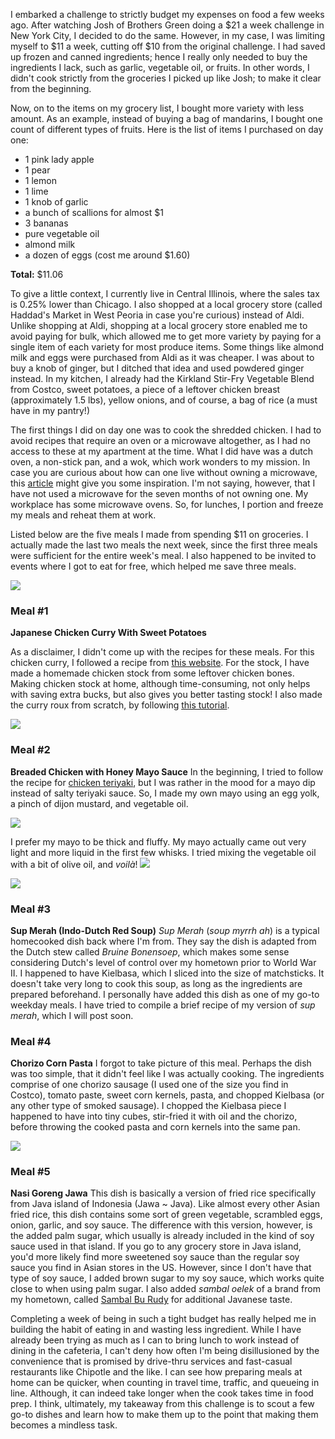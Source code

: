 
I embarked a challenge to strictly budget my expenses on food a few weeks ago. After watching Josh of Brothers Green doing a $21 a week challenge in New York City, I decided to do the same. However, in my case, I was limiting myself to $11 a week, cutting off $10 from the original challenge. I had saved up frozen and canned ingredients; hence I really only needed to buy the ingredients I lack, such as garlic, vegetable oil, or fruits. In other words, I didn't cook strictly from the groceries I picked up like Josh; to make it clear from the beginning.
<!--more-->
Now, on to the items on my grocery list, I bought more variety with less amount. As an example, instead of buying a bag of mandarins, I bought one count of different types of fruits. Here is the list of items I purchased on day one:

* 1 pink lady apple
* 1 pear
* 1 lemon
* 1 lime
* 1 knob of garlic
* a bunch of scallions for almost $1
* 3 bananas
* pure vegetable oil
* almond milk
* a dozen of eggs (cost me around $1.60)

**Total:** $11.06

To give a little context, I currently live in Central Illinois, where the sales tax is 0.25% lower than Chicago. I also shopped at a local grocery store (called Haddad's Market in West Peoria in case you're curious) instead of Aldi. Unlike shopping at Aldi, shopping at a local grocery store enabled me to avoid paying for bulk, which allowed me to get more variety by paying for a single item of each variety for most produce items. Some things like almond milk and eggs were purchased from Aldi as it was cheaper. I was about to buy a knob of ginger, but I ditched that idea and used powdered ginger instead. In my kitchen, I already had the Kirkland Stir-Fry Vegetable Blend from Costco, sweet potatoes, a piece of a leftover chicken breast (approximately 1.5 lbs), yellow onions, and of course, a bag of rice (a must have in my pantry!) 

The first things I did on day one was to cook the shredded chicken. I had to avoid recipes that require an oven or a microwave altogether, as I had no access to these at my apartment at the time. What I did have was a dutch oven, a non-stick pan, and a wok, which work wonders to my mission. In case you are curious about how can one live without owning a microwave, this [article](http://retrohousewifegoesgreen.com/how-to-live-without-a-microwave/) might give you some inspiration. I'm not saying, however, that I have not used a microwave for the seven months of not owning one. My workplace has some microwave ovens. So, for lunches, I portion and freeze my meals and reheat them at work.

Listed below are the five meals I made from spending $11 on groceries. I actually made the last two meals the next week, since the first three meals were sufficient for the entire week's meal. I also happened to be invited to events where I got to eat for free, which helped me save three meals.


<img src="https://imgur.com/QoXgLEi">

### Meal #1
**Japanese Chicken Curry With Sweet Potatoes**

As a disclaimer, I didn't come up with the recipes for these meals. For this chicken curry, I followed a recipe from [this website](https://www.justonecookbook.com/simple-chicken-curry/). For the stock, I have made a homemade chicken stock from some leftover chicken bones. Making chicken stock at home, although time-consuming, not only helps with saving extra bucks, but also gives you better tasting stock! I also made the curry roux from scratch, by following [this tutorial](https://www.justonecookbook.com/how-to-make-curry-roux/).


<img src="https://imgur.com/a/wDpjEDX">

### Meal #2
**Breaded Chicken with Honey Mayo Sauce**
In the beginning, I tried to follow the recipe for [chicken teriyaki](https://sortedfood.com/recipe/teriyakichicken), but I was rather in the mood for a mayo dip instead of salty teriyaki sauce. So, I made my own mayo using an egg yolk, a pinch of dijon mustard, and vegetable oil.

<img src="https://imgur.com/a/0I6z5oi">

I prefer my mayo to be thick and fluffy. My mayo actually came out very light and more liquid in the first few whisks. I tried mixing the vegetable oil with a bit of olive oil, and *voilà*!
<img src="https://imgur.com/a/DcEHpwV">


<img src="https://imgur.com/a/KzdNUNV">

### Meal #3
**Sup Merah (Indo-Dutch Red Soup)**
*Sup Merah* (*soup myrrh ah*) is a typical homecooked dish back where I'm from. They say the dish is adapted from the Dutch stew called *Bruine Bonensoep*, which makes some sense considering Dutch's level of control over my hometown prior to World War II. I happened to have Kielbasa, which I sliced into the size of matchsticks. It doesn't take very long to cook this soup, as long as the ingredients are prepared beforehand. I personally have added this dish as one of my go-to weekday meals. I have tried to compile a brief recipe of my version of *sup merah*, which I will post soon. 


### Meal #4
**Chorizo Corn Pasta**
I forgot to take picture of this meal. Perhaps the dish was too simple, that it didn't feel like I was actually cooking. The ingredients comprise of one chorizo sausage (I used one of the size you find in Costco), tomato paste, sweet corn kernels, pasta, and chopped Kielbasa (or any other type of smoked sausage). I chopped the Kielbasa piece I happened to have into tiny cubes, stir-fried it with oil and the chorizo, before throwing the cooked pasta and corn kernels into the same pan.


<img src="https://imgur.com/a/M2sWQMw">

### Meal #5
**Nasi Goreng Jawa**
This dish is basically a version of fried rice specifically from Java island of Indonesia (Jawa ~ Java). Like almost every other Asian fried rice, this dish contains some sort of green vegetable, scrambled eggs, onion, garlic, and soy sauce. The difference with this version, however, is the added palm sugar, which usually is already included in the kind of soy sauce used in that island. If you go to any grocery store in Java island, you'd more likely find more sweetened soy sauce than the regular soy sauce you find in Asian stores in the US. However, since I don't have that type of soy sauce, I added brown sugar to my soy sauce, which works quite close to when using palm sugar. I also added *sambal oelek* of a brand from my hometown, called [Sambal Bu Rudy](http://indonesiaeats.com/sambal-bawang-sambal-setan-shallot-garlic-devil-sambal/) for additional Javanese taste.


Completing a week of being in such a tight budget has really helped me in building the habit of eating in and wasting less ingredient. While I have already been trying as much as I can to bring lunch to work instead of dining in the cafeteria, I can't deny how often I'm being disillusioned by the convenience that is promised by drive-thru services and fast-casual restaurants like Chipotle and the like. I can see how preparing meals at home can be quicker, when counting in travel time, traffic, and queueing in line. Although, it can indeed take longer when the cook takes time in food prep. I think, ultimately, my takeaway from this challenge is to scout a few go-to dishes and learn how to make them up to the point that making them becomes a mindless task.